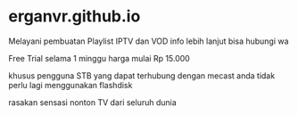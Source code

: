# erganvr.github.io
Melayani pembuatan Playlist IPTV dan VOD
info lebih lanjut bisa hubungi wa

Free Trial selama 1 minggu 
harga mulai Rp 15.000

khusus pengguna STB yang dapat terhubung dengan mecast anda tidak perlu lagi menggunakan flashdisk

rasakan sensasi nonton TV dari seluruh dunia
